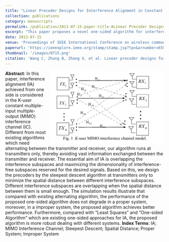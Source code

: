 ```yaml
---
title: "Linear Precoder Designs for Interference Alignment in Constant MIMO Interference Channels"
collection: publications
category: manuscripts
permalink: /publication/2013-07-15-paper-title-ALinear Precoder Designs for Interference Alignment in Constant MIMO Interference Channels.md
excerpt: "This paper proposes a novel one-sided algorithm for interference alignment (IA) in constant MIMO interference channels, using the steepest descent method to design linear precoders at transmitters only. The algorithm aims to minimize the spatial distance between different interference subspaces to achieve IA, avoiding the need for alternating between transmitters and receivers."
date: 2013-07-15
venue: 'Proceedings of IEEE International Conference on wireless communication and networking (WCNC2013)'
paperurl: 'https://ieeexplore.ieee.org/stamp/stamp.jsp?tp=&arnumber=6555140'
thumbnail: '/images/0715.png'
citation: 'Wang C, Zhang B, Zhang X, et al. Linear precoder designs for interference alignment in constant MIMO interference channels[C]//2013 IEEE Wireless Communications and Networking Conference (WCNC). IEEE, 2013: 3573-3578.'
---
```

<img src="/images/0715.png"  style="float: right; margin-left: 10px;">


**Abstract**: In this paper, interference alignment (IA) achieved from one side is considered in the K-user constant multiple-input multiple-output (MIMO) interference channel (IC). Different from most existing algorithms which need alternating between the transmitter and receiver, our algorithm runs at transmitters only, thereby avoiding vast information exchanged between the transmitter and receiver. The essential aim of IA is overlapping the interference subspaces and maximizing the dimensionality of interference-free subspaces reserved for the desired signals. Based on this, we design the precoders by the steepest descent algorithm at transmitters only to minimize the spatial distance between different interference subspaces. Different interference subspaces are overlapping when the spatial distance between them is small enough. The simulation results illustrate that compared with existing alternating algorithm, the performance of the proposed one-sided algorithm does not degrade in a proper system, moreover, in a improper system, the proposed algorithm achieves better performance. Furthermore, compared with “Least Squares” and “One-sided Algorithm” which are existing one-sided approaches for IA, the proposed algorithm is more robust dealing with different systems.
**Index Terms**: IA; MIMO Interference Channel; Steepest Descent; Spatial Distance; Proper System; Improper System
